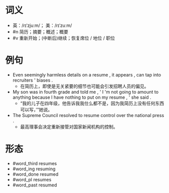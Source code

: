 # 词义
- 英：/rɪˈzjuːm/； 美：/rɪˈzuːm/
- #n 简历；摘要；概述；概要
- #v 重新开始；(中断后)继续；恢复席位 / 地位 / 职位
# 例句
- Even seemingly harmless details on a resume , it appears , can tap into recruiters ' biases .
	- 在简历上，即使是无关紧要的细节也可能会引发招聘人员的偏见。
- My son was in fourth grade and told me , ' I 'm not going to amount to anything because I have nothing to put on my resume , ' she said .
	- “我的儿子在四年级，他告诉我我仕么都不是，因为我简历上没有任何东西可以写，’”她说。
- The Supreme Council resolved to resume control over the national press .
	- 最高理事会决定重新接管对国家新闻机构的控制。
# 形态
- #word_third resumes
- #word_ing resuming
- #word_done resumed
- #word_pl resumes
- #word_past resumed
